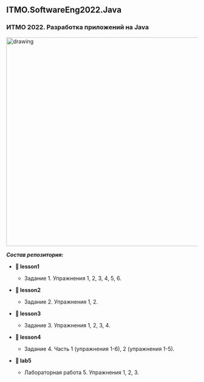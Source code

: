 ## ITMO.SoftwareEng2022.Java
### ИТМО 2022. Разработка приложений на Java
<img src="https://ie.wampi.ru/2022/10/19/Java.png" alt="drawing" width="550"/>


***Состав репозитория:***

+ <strong> &#128194; lesson1 </strong>

  * Задание 1. Упражнения 1, 2, 3, 4, 5, 6.
 
+ <strong> &#128194; lesson2 </strong>

  * Задание 2. Упражнения 1, 2.

+ <strong> &#128194; lesson3 </strong>

  * Задание 3. Упражнения 1, 2, 3, 4.

+ <strong> &#128194; lesson4 </strong>

  * Задание 4. Часть 1 (упражнения 1-6), 2 (упражнения 1-5).
  
+ <strong> &#128194; lab5 </strong>

  * Лабораторная работа 5. Упражнения 1, 2, 3.

